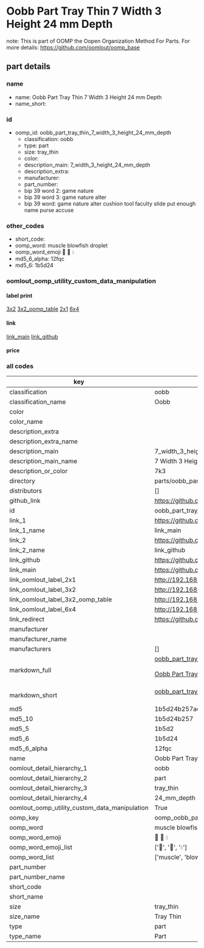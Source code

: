 # Oobb Part Tray Thin 7 Width 3 Height 24 mm Depth  

note: This is part of OOMP the Oopen Organization Method For Parts. For more details: https://github.com/oomlout/oomp_base

##  part details
  







### name
* name: Oobb Part Tray Thin 7 Width 3 Height 24 mm Depth
* name_short: 
### id
* oomp_id: oobb_part_tray_thin_7_width_3_height_24_mm_depth
  * classification: oobb
  * type: part
  * size: tray_thin
  * color: 
  * description_main: 7_width_3_height_24_mm_depth
  * description_extra: 
  * manufacturer: 
  * part_number: 
  * bip 39 word 2: game nature
  * bip 39 word 3: game nature alter
  * bip 39 word: game nature alter cushion tool faculty slide put enough name purse accuse

### other_codes
* short_code: 
* oomp_word: muscle blowfish droplet
* oomp_word_emoji :muscle: :blowfish: :droplet:
* md5_6_alpha: 12fqc
* md5_6: 1b5d24






### oomlout_oomp_utility_custom_data_manipulation
#### label print
[3x2](http://192.168.1.245:1112/?label=oomp%2012fqc)
[3x2_oomp_table](http://192.168.1.108:1112/?label=oomp%2012fqc)
[2x1](http://192.168.1.242:1112/?label=oomp%2012fqc)
[6x4](http://192.168.1.55:1112/?label=oomp%2012fqc)    

#### link

[link_main](https://github.com/oomlout/oomlout_oomp_version_1_messy/tree/main/parts/oobb_part_tray_thin_7_width_3_height_24_mm_depth) [link_github](https://github.com/oomlout/oomlout_oomp_version_1_messy/tree/main/parts/oobb_part_tray_thin_7_width_3_height_24_mm_depth)                             

#### price







### all codes 
| key | value |  
| --- | --- |  
| classification | oobb |  
| classification_name | Oobb |  
| color |  |  
| color_name |  |  
| description_extra |  |  
| description_extra_name |  |  
| description_main | 7_width_3_height_24_mm_depth |  
| description_main_name | 7 Width 3 Height 24 mm Depth |  
| description_or_color | 7k3 |  
| directory | parts/oobb_part_tray_thin_7_width_3_height_24_mm_depth |  
| distributors | [] |  
| github_link | https://github.com/oomlout/oomlout_oomp_part_src/tree/main/parts/oobb_part_tray_thin_7_width_3_height_24_mm_depth |  
| id | oobb_part_tray_thin_7_width_3_height_24_mm_depth |  
| link_1 | https://github.com/oomlout/oomlout_oomp_version_1_messy/tree/main/parts/oobb_part_tray_thin_7_width_3_height_24_mm_depth |  
| link_1_name | link_main |  
| link_2 | https://github.com/oomlout/oomlout_oomp_version_1_messy/tree/main/parts/oobb_part_tray_thin_7_width_3_height_24_mm_depth |  
| link_2_name | link_github |  
| link_github | https://github.com/oomlout/oomlout_oomp_version_1_messy/tree/main/parts/oobb_part_tray_thin_7_width_3_height_24_mm_depth |  
| link_main | https://github.com/oomlout/oomlout_oomp_version_1_messy/tree/main/parts/oobb_part_tray_thin_7_width_3_height_24_mm_depth |  
| link_oomlout_label_2x1 | http://192.168.1.242:1112/?label=oomp%2012fqc |  
| link_oomlout_label_3x2 | http://192.168.1.245:1112/?label=oomp%2012fqc |  
| link_oomlout_label_3x2_oomp_table | http://192.168.1.108:1112/?label=oomp%2012fqc |  
| link_oomlout_label_6x4 | http://192.168.1.55:1112/?label=oomp%2012fqc |  
| link_redirect | https://github.com/oomlout/oomlout_oomp_version_1_messy/tree/main/parts/oobb_part_tray_thin_7_width_3_height_24_mm_depth |  
| manufacturer |  |  
| manufacturer_name |  |  
| manufacturers | [] |  
| markdown_full | [oobb_part_tray_thin_7_width_3_height_24_mm_depth](none)<br>[](none)<br>[Oobb Part Tray Thin 7 Width 3 Height 24 Mm Depth](none)<br><br> |  
| markdown_short | [oobb_part_tray_thin_7_width_3_height_24_mm_depth](none)<br><br> |  
| md5 | 1b5d24b257aed97146f253660ee4daf9 |  
| md5_10 | 1b5d24b257 |  
| md5_5 | 1b5d2 |  
| md5_6 | 1b5d24 |  
| md5_6_alpha | 12fqc |  
| name | Oobb Part Tray Thin 7 Width 3 Height 24 mm Depth |  
| oomlout_detail_hierarchy_1 | oobb |  
| oomlout_detail_hierarchy_2 | part |  
| oomlout_detail_hierarchy_3 | tray_thin |  
| oomlout_detail_hierarchy_4 | 24_mm_depth |  
| oomlout_oomp_utility_custom_data_manipulation | True |  
| oomp_key | oomp_oobb_part_tray_thin_7_width_3_height_24_mm_depth |  
| oomp_word | muscle blowfish droplet |  
| oomp_word_emoji | :muscle: :blowfish: :droplet: |  
| oomp_word_emoji_list | [':muscle:', ':blowfish:', ':droplet:'] |  
| oomp_word_list | ['muscle', 'blowfish', 'droplet'] |  
| part_number |  |  
| part_number_name |  |  
| short_code |  |  
| short_name |  |  
| size | tray_thin |  
| size_name | Tray Thin |  
| type | part |  
| type_name | Part |  
